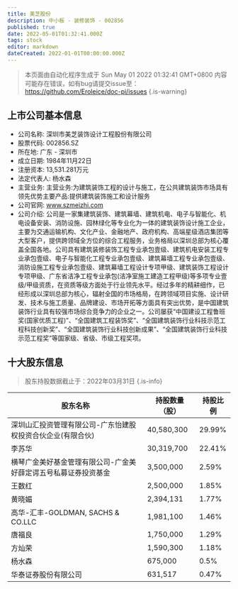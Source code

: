 ```yaml
---
title: 美芝股份
description: 中小板 - 装修装饰 - 002856
published: true
date: 2022-05-01T01:32:41.000Z
tags: stock
editor: markdown
dateCreated: 2022-01-01T00:00:00.000Z
---
```


> 本页面由自动化程序生成于 Sun May 01 2022 01:32:41 GMT+0800
> 内容可能存在错误，如有bug请提交issue至：https://github.com/Eroleice/doc-pi/issues
{.is-warning}

## 上市公司基本信息
- 公司名称: 深圳市美芝装饰设计工程股份有限公司
- 股票代码: 002856.SZ
- 所在地: 广东 - 深圳市
- 成立日期: 1984年11月22日
- 注册资本: 13,531.281万元
- 法定代表人: 杨水森
- 主营业务: 主营业务:为建筑装饰工程的设计与施工，在公共建筑装饰市场具有领先优势主要产品:提供建筑装饰施工和设计服务
- 公司官网: www.szmeizhi.com
- 公司介绍: 公司是一家集建筑装饰、建筑幕墙、建筑机电、电子与智能化、机电设备安装、消防设施、园林绿化等专业化为一体的建筑装饰设计施工企业，主要为交通运输机构、文化产业、金融地产、政府机构、高端星级酒店集团等大型客户，提供跨领域全方位的综合工程服务，业务格局以深圳总部为核心覆盖全国各地。公司具有建筑装修装饰工程专业承包壹级、建筑机电安装工程专业承包壹级、电子与智能化工程专业承包壹级、建筑幕墙工程专业承包壹级、消防设施工程专业承包壹级、建筑幕墙工程设计专项甲级、建筑装饰工程设计专项甲级、广东省洁净工程专业承包(洁净室施工建造工程甲级)等多项专业壹级/甲级资质，在资质等级方面处于行业领先水平。经过多年的精耕细作，已经形成以深圳总部为核心，辐射全国的市场格局，在跨领域项目实施、设计研发、技术与施工质量、品牌建设、市场开拓等方面具有突出优势，是中国建筑装饰行业具有较强市场综合竞争力的企业之一。公司屡获“中国建设工程鲁班奖(国家优质工程)”、“全国建筑工程装饰奖”、“全国建筑装饰行业科技示范工程科技创新奖”、“全国建筑装饰行业科技创新成果”、“全国建筑装饰行业科技示范工程奖”等国家级、省级、市级工程奖项。


## 十大股东信息
> 股东持股数据截止于：2022年03月31日
{.is-info}

| 股东名称 | 持股数量（股） | 持股比例 |
| --- | --- | --- |
| 深圳山汇投资管理有限公司-广东怡建股权投资合伙企业(有限合伙) | 40,580,300 | 29.99% |
| 李苏华 | 30,319,700 | 22.41% |
| 横琴广金美好基金管理有限公司-广金美好薛定谔五号私募证券投资基金 | 3,500,000 | 2.59% |
| 王数红 | 2,500,000 | 1.85% |
| 黄晓媚 | 2,394,131 | 1.77% |
| 高华-汇丰-GOLDMAN, SACHS & CO.LLC | 1,981,100 | 1.46% |
| 唐福良 | 1,750,000 | 1.29% |
| 方灿荣 | 1,590,300 | 1.18% |
| 杨水森 | 675,000 | 0.5% |
| 华泰证券股份有限公司 | 631,517 | 0.47% |




